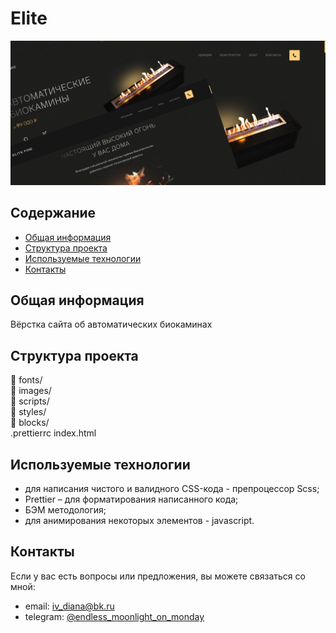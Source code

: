 # Elite
![Main photo](/main_photo10.jpg)

## Содержание
- [Общая информация](#общая-информация)
- [Структура проекта](#структура-проекта)
- [Используемые технологии](#используемые-технологии)
- [Контакты](#контакты)

## Общая информация
Вёрстка сайта об автоматических биокаминах

## Структура проекта
📁 fonts/  
📁 images/  
📁 scripts/  
📁 styles/     
        📁 blocks/  
.prettierrc
index.html   

## Используемые технологии
- для написания чистого и валидного CSS-кода - препроцессор Scss;
- Prettier – для форматирования написанного кода;
- БЭМ методология;
- для анимирования некоторых элементов - javascript.

## Контакты
Если у вас есть вопросы или предложения, вы можете связаться со мной:

- email: [iv_diana@bk.ru](mailto:iv_diana@bk.ru)
- telegram: [@endless_moonlight_on_monday](https://t.me/endless_moonlight_on_monday)
